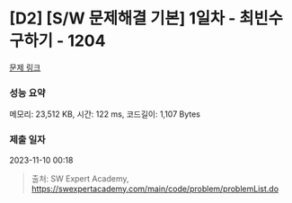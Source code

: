 # [D2] [S/W 문제해결 기본] 1일차 - 최빈수 구하기 - 1204 

[문제 링크](https://swexpertacademy.com/main/code/problem/problemDetail.do?contestProbId=AV13zo1KAAACFAYh) 

### 성능 요약

메모리: 23,512 KB, 시간: 122 ms, 코드길이: 1,107 Bytes

### 제출 일자

2023-11-10 00:18



> 출처: SW Expert Academy, https://swexpertacademy.com/main/code/problem/problemList.do